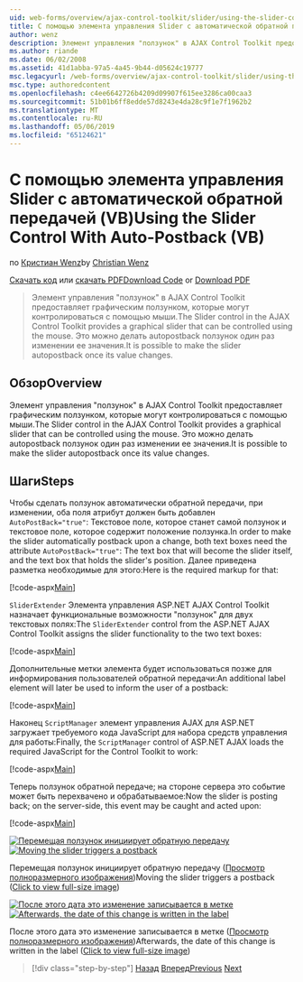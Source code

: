 ```yaml
---
uid: web-forms/overview/ajax-control-toolkit/slider/using-the-slider-control-with-auto-postback-vb
title: С помощью элемента управления Slider с автоматической обратной передачи (Visual Basic) | Документация Майкрософт
author: wenz
description: Элемент управления "ползунок" в AJAX Control Toolkit предоставляет графическим ползунком, которые могут контролироваться с помощью мыши. Это можно делать Автоматическая разноска "ползунок"...
ms.author: riande
ms.date: 06/02/2008
ms.assetid: 41d1abba-97a5-4a45-9b44-d05624c19777
msc.legacyurl: /web-forms/overview/ajax-control-toolkit/slider/using-the-slider-control-with-auto-postback-vb
msc.type: authoredcontent
ms.openlocfilehash: c4ee6642726b4209d09907f615ee3286ca00caa3
ms.sourcegitcommit: 51b01b6ff8edde57d8243e4da28c9f1e7f1962b2
ms.translationtype: MT
ms.contentlocale: ru-RU
ms.lasthandoff: 05/06/2019
ms.locfileid: "65124621"
---
```

# <a name="using-the-slider-control-with-auto-postback-vb"></a><span data-ttu-id="f56c8-104">С помощью элемента управления Slider с автоматической обратной передачей (VB)</span><span class="sxs-lookup"><span data-stu-id="f56c8-104">Using the Slider Control With Auto-Postback (VB)</span></span>

<span data-ttu-id="f56c8-105">по [Кристиан Wenz](https://github.com/wenz)</span><span class="sxs-lookup"><span data-stu-id="f56c8-105">by [Christian Wenz](https://github.com/wenz)</span></span>

<span data-ttu-id="f56c8-106">[Скачать код](http://download.microsoft.com/download/9/3/f/93f8daea-bebd-4821-833b-95205389c7d0/Slider1.vb.zip) или [скачать PDF](http://download.microsoft.com/download/b/6/a/b6ae89ee-df69-4c87-9bfb-ad1eb2b23373/slider1VB.pdf)</span><span class="sxs-lookup"><span data-stu-id="f56c8-106">[Download Code](http://download.microsoft.com/download/9/3/f/93f8daea-bebd-4821-833b-95205389c7d0/Slider1.vb.zip) or [Download PDF](http://download.microsoft.com/download/b/6/a/b6ae89ee-df69-4c87-9bfb-ad1eb2b23373/slider1VB.pdf)</span></span>

> <span data-ttu-id="f56c8-107">Элемент управления "ползунок" в AJAX Control Toolkit предоставляет графическим ползунком, которые могут контролироваться с помощью мыши.</span><span class="sxs-lookup"><span data-stu-id="f56c8-107">The Slider control in the AJAX Control Toolkit provides a graphical slider that can be controlled using the mouse.</span></span> <span data-ttu-id="f56c8-108">Это можно делать autopostback ползунок один раз изменении ее значения.</span><span class="sxs-lookup"><span data-stu-id="f56c8-108">It is possible to make the slider autopostback once its value changes.</span></span>

## <a name="overview"></a><span data-ttu-id="f56c8-109">Обзор</span><span class="sxs-lookup"><span data-stu-id="f56c8-109">Overview</span></span>

<span data-ttu-id="f56c8-110">Элемент управления "ползунок" в AJAX Control Toolkit предоставляет графическим ползунком, которые могут контролироваться с помощью мыши.</span><span class="sxs-lookup"><span data-stu-id="f56c8-110">The Slider control in the AJAX Control Toolkit provides a graphical slider that can be controlled using the mouse.</span></span> <span data-ttu-id="f56c8-111">Это можно делать autopostback ползунок один раз изменении ее значения.</span><span class="sxs-lookup"><span data-stu-id="f56c8-111">It is possible to make the slider autopostback once its value changes.</span></span>

## <a name="steps"></a><span data-ttu-id="f56c8-112">Шаги</span><span class="sxs-lookup"><span data-stu-id="f56c8-112">Steps</span></span>

<span data-ttu-id="f56c8-113">Чтобы сделать ползунок автоматически обратной передачи, при изменении, оба поля атрибут должен быть добавлен `AutoPostBack="true"`: Текстовое поле, которое станет самой ползунок и текстовое поле, которое содержит положение ползунка.</span><span class="sxs-lookup"><span data-stu-id="f56c8-113">In order to make the slider automatically postback upon a change, both text boxes need the attribute `AutoPostBack="true"`: The text box that will become the slider itself, and the text box that holds the slider's position.</span></span> <span data-ttu-id="f56c8-114">Далее приведена разметка необходимые для этого:</span><span class="sxs-lookup"><span data-stu-id="f56c8-114">Here is the required markup for that:</span></span>

[!code-aspx[Main](using-the-slider-control-with-auto-postback-vb/samples/sample1.aspx)]

<span data-ttu-id="f56c8-115">`SliderExtender` Элемента управления ASP.NET AJAX Control Toolkit назначает функциональные возможности "ползунок" для двух текстовых полях:</span><span class="sxs-lookup"><span data-stu-id="f56c8-115">The `SliderExtender` control from the ASP.NET AJAX Control Toolkit assigns the slider functionality to the two text boxes:</span></span>

[!code-aspx[Main](using-the-slider-control-with-auto-postback-vb/samples/sample2.aspx)]

<span data-ttu-id="f56c8-116">Дополнительные метки элемента будет использоваться позже для информирования пользователей обратной передачи:</span><span class="sxs-lookup"><span data-stu-id="f56c8-116">An additional label element will later be used to inform the user of a postback:</span></span>

[!code-aspx[Main](using-the-slider-control-with-auto-postback-vb/samples/sample3.aspx)]

<span data-ttu-id="f56c8-117">Наконец `ScriptManager` элемент управления AJAX для ASP.NET загружает требуемого кода JavaScript для набора средств управления для работы:</span><span class="sxs-lookup"><span data-stu-id="f56c8-117">Finally, the `ScriptManager` control of ASP.NET AJAX loads the required JavaScript for the Control Toolkit to work:</span></span>

[!code-aspx[Main](using-the-slider-control-with-auto-postback-vb/samples/sample4.aspx)]

<span data-ttu-id="f56c8-118">Теперь ползунок обратной передаче; на стороне сервера это событие может быть перехвачено и обрабатываемое:</span><span class="sxs-lookup"><span data-stu-id="f56c8-118">Now the slider is posting back; on the server-side, this event may be caught and acted upon:</span></span>

[!code-aspx[Main](using-the-slider-control-with-auto-postback-vb/samples/sample5.aspx)]

<span data-ttu-id="f56c8-119">[![Перемещая ползунок инициирует обратную передачу](using-the-slider-control-with-auto-postback-vb/_static/image2.png)](using-the-slider-control-with-auto-postback-vb/_static/image1.png)</span><span class="sxs-lookup"><span data-stu-id="f56c8-119">[![Moving the slider triggers a postback](using-the-slider-control-with-auto-postback-vb/_static/image2.png)](using-the-slider-control-with-auto-postback-vb/_static/image1.png)</span></span>

<span data-ttu-id="f56c8-120">Перемещая ползунок инициирует обратную передачу ([Просмотр полноразмерного изображения](using-the-slider-control-with-auto-postback-vb/_static/image3.png))</span><span class="sxs-lookup"><span data-stu-id="f56c8-120">Moving the slider triggers a postback ([Click to view full-size image](using-the-slider-control-with-auto-postback-vb/_static/image3.png))</span></span>

<span data-ttu-id="f56c8-121">[![После этого дата это изменение записывается в метке](using-the-slider-control-with-auto-postback-vb/_static/image5.png)](using-the-slider-control-with-auto-postback-vb/_static/image4.png)</span><span class="sxs-lookup"><span data-stu-id="f56c8-121">[![Afterwards, the date of this change is written in the label](using-the-slider-control-with-auto-postback-vb/_static/image5.png)](using-the-slider-control-with-auto-postback-vb/_static/image4.png)</span></span>

<span data-ttu-id="f56c8-122">После этого дата это изменение записывается в метке ([Просмотр полноразмерного изображения](using-the-slider-control-with-auto-postback-vb/_static/image6.png))</span><span class="sxs-lookup"><span data-stu-id="f56c8-122">Afterwards, the date of this change is written in the label ([Click to view full-size image](using-the-slider-control-with-auto-postback-vb/_static/image6.png))</span></span>

> [!div class="step-by-step"]
> <span data-ttu-id="f56c8-123">[Назад](databinding-the-slider-control-cs.md)
> [Вперед](databinding-the-slider-control-vb.md)</span><span class="sxs-lookup"><span data-stu-id="f56c8-123">[Previous](databinding-the-slider-control-cs.md)
[Next](databinding-the-slider-control-vb.md)</span></span>
